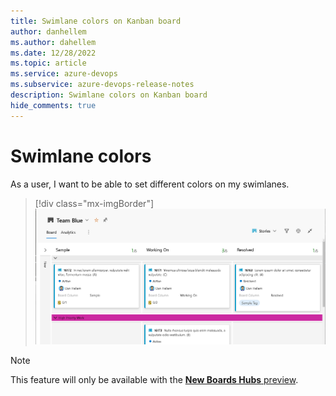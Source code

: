 ```yaml
---
title: Swimlane colors on Kanban board
author: danhellem
ms.author: dahellem
ms.date: 12/28/2022
ms.topic: article
ms.service: azure-devops
ms.subservice: azure-devops-release-notes
description: Swimlane colors on Kanban board
hide_comments: true
---
```


# Swimlane colors

As a user, I want to be able to set different colors on my swimlanes.

> [!div class="mx-imgBorder"]
> ![screen shot of example of swimlane colors](media/boards-swimlane-colors.png)

> [!NOTE]
> This feature will only be available with the [**New Boards Hubs** preview](https://devblogs.microsoft.com/devops/new-boards-hub-public-preview/).